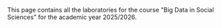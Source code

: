 This page contains all the laboratories for the course "Big Data in Social Sciences" for the academic year 2025/2026.
